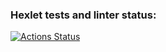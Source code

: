 ### Hexlet tests and linter status:
[![Actions Status](https://github.com/Freigos/qa-engineer-project-85/workflows/hexlet-check/badge.svg)](https://github.com/Freigos/qa-engineer-project-85/actions)